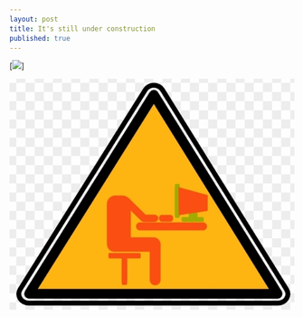 ```yaml
---
layout: post
title: It's still under construction
published: true
---
```


[<img src="{{ site.baseurl }}/images/under-construction.jpg" style="width: 400px;" style="text-align:center"/>]

![under construction](../images/under-construction.jpg)
